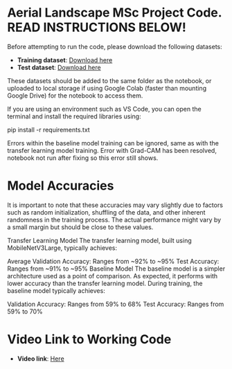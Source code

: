 # Aerial Landscape MSc Project Code. READ INSTRUCTIONS BELOW!

Before attempting to run the code, please download the following datasets:  

- **Training dataset**: [Download here](https://drive.google.com/drive/folders/1GaOdVETCCDiH92ym8rLkZnH10ChMuEtE?usp=drive_link)  
- **Test dataset**: [Download here](https://drive.google.com/drive/folders/1AeqAznYLLQdcvZNttBtboXRiUFLq0nLV?usp=drive_link)

These datasets should be added to the same folder as the notebook, or uploaded to local storage if using Google Colab (faster than mounting Google Drive) for the notebook to access them.  

If you are using an environment such as VS Code, you can open the terminal and install the required libraries using:


pip install -r requirements.txt

Errors within the baseline model training can be ignored, same as with the transfer learning model training.
Error with Grad-CAM has been resolved, notebook not run after fixing so this error still shows.

# Model Accuracies
It is important to note that these accuracies may vary slightly due to factors such as random initialization, shuffling of the data, and other inherent randomness in the training process. The actual performance might vary by a small margin but should be close to these values.

Transfer Learning Model
The transfer learning model, built using MobileNetV3Large, typically achieves:

Average Validation Accuracy: Ranges from ~92% to ~95%
Test Accuracy: Ranges from ~91% to ~95%
Baseline Model
The baseline model is a simpler architecture used as a point of comparison. As expected, it performs with lower accuracy than the transfer learning model. During training, the baseline model typically achieves:

Validation Accuracy: Ranges from 59% to 68%
Test Accuracy: Ranges from 59% to 70%

# Video Link to Working Code

- **Video link**: [Here](https://southwales.cloud.panopto.eu/Panopto/Pages/Viewer.aspx?id=b09d65ee-569c-41e6-8946-b1f100022871)


